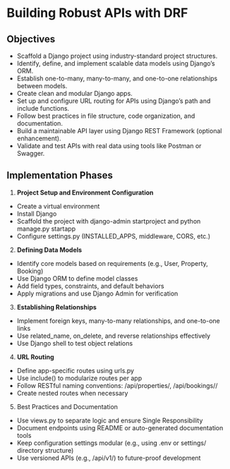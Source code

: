 # Building Robust APIs with DRF

## Objectives 

- Scaffold a Django project using industry-standard project structures.
- Identify, define, and implement scalable data models using Django’s ORM.
- Establish one-to-many, many-to-many, and one-to-one relationships between models.
- Create clean and modular Django apps.
- Set up and configure URL routing for APIs using Django’s path and include functions.
- Follow best practices in file structure, code organization, and documentation.
- Build a maintainable API layer using Django REST Framework (optional enhancement).
- Validate and test APIs with real data using tools like Postman or Swagger.

## Implementation Phases 

1. **Project Setup and Environment Configuration**
- Create a virtual environment
- Install Django
- Scaffold the project with django-admin startproject and python manage.py startapp
- Configure settings.py (INSTALLED_APPS, middleware, CORS, etc.)

2. **Defining Data Models**
- Identify core models based on requirements (e.g., User, Property, Booking)
- Use Django ORM to define model classes
- Add field types, constraints, and default behaviors
- Apply migrations and use Django Admin for verification

3. **Establishing Relationships**
- Implement foreign keys, many-to-many relationships, and one-to-one links
- Use related_name, on_delete, and reverse relationships effectively
- Use Django shell to test object relations

4. **URL Routing**
- Define app-specific routes using urls.py
- Use include() to modularize routes per app
- Follow RESTful naming conventions: /api/properties/, /api/bookings/<id>/
- Create nested routes when necessary

5. Best Practices and Documentation
- Use views.py to separate logic and ensure Single Responsibility
- Document endpoints using README or auto-generated documentation tools
- Keep configuration settings modular (e.g., using .env or settings/ directory structure)
- Use versioned APIs (e.g., /api/v1/) to future-proof development
